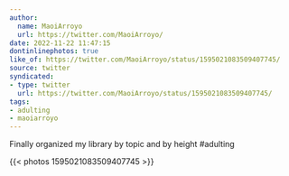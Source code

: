 ```yaml
---
author:
  name: MaoiArroyo
  url: https://twitter.com/MaoiArroyo/
date: 2022-11-22 11:47:15
dontinlinephotos: true
like_of: https://twitter.com/MaoiArroyo/status/1595021083509407745/
source: twitter
syndicated:
- type: twitter
  url: https://twitter.com/MaoiArroyo/status/1595021083509407745/
tags:
- adulting
- maoiarroyo
---
```


Finally organized my library by topic and by height #adulting 

{{< photos 1595021083509407745 >}}